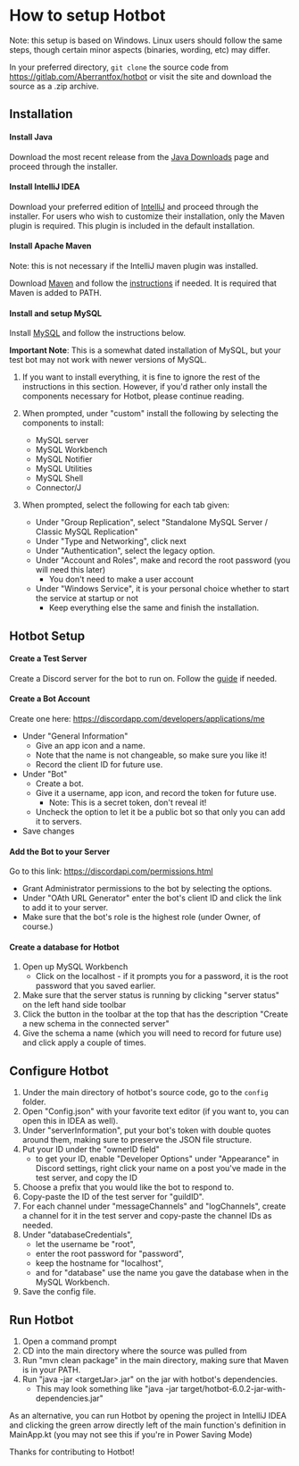 # How to setup Hotbot

Note: this setup is based on Windows. Linux users should follow the same steps, though certain minor aspects (binaries, wording, etc) may differ.

In your preferred directory, `git clone` the source code from https://gitlab.com/Aberrantfox/hotbot or visit the site and download the source as a .zip archive.

## Installation

#### Install Java

Download the most recent release from the [Java Downloads](http://www.oracle.com/technetwork/java/javase/downloads/jdk10-downloads-4416644.html) page and proceed through the installer.

#### Install IntelliJ IDEA

Download your preferred edition of [IntelliJ](https://www.jetbrains.com/idea/download/#section=windows) and proceed through the installer.
For users who wish to customize their installation, only the Maven plugin is required. This plugin is included in the default installation.

#### Install Apache Maven 

Note: this is not necessary if the IntelliJ maven plugin was installed.

Download [Maven](https://maven.apache.org/download.cgi) and follow the [instructions](https://maven.apache.org/install.html) if needed.
It is required that Maven is added to PATH.

#### Install and setup MySQL 

Install [MySQL](https://dev.mysql.com/downloads/windows/installer/5.7.html) and follow the instructions below.

**Important Note**:  This is a somewhat dated installation of MySQL, but your test bot may not work with newer versions of MySQL.

1. If you want to install everything, it is fine to ignore the rest of the instructions in this section. 
   However, if you'd rather only install the components necessary for Hotbot, please continue reading.

3. When prompted, under "custom" install the following by selecting the components to install:
   - MySQL server
   - MySQL Workbench
   - MySQL Notifier
   - MySQL Utilities
   - MySQL Shell 
   - Connector/J
 
4. When prompted, select the following for each tab given:
	- Under "Group Replication", select "Standalone MySQL Server / Classic MySQL Replication"
	- Under "Type and Networking", click next
	- Under "Authentication", select the legacy option.
	- Under "Account and Roles", make and record the root password (you will need this later)
		- You don't need to make a user account
	- Under "Windows Service", it is your personal choice whether to start the service at startup or not
		- Keep everything else the same and finish the installation.

## Hotbot Setup

#### Create a Test Server
Create a Discord server for the bot to run on. Follow the [guide](https://support.discordapp.com/hc/en-us/articles/204849977-How-do-I-create-a-server-) if needed.

#### Create a Bot Account
Create one here: https://discordapp.com/developers/applications/me

- Under "General Information" 
	- Give an app icon and a name.
	- Note that the name is not changeable, so make sure you like it!
	- Record the client ID for future use.
- Under "Bot"
	- Create a bot.
	- Give it a username, app icon, and record the token for future use.
		- Note: This is a secret token, don't reveal it!
	- Uncheck the option to let it be a public bot so that only you can add it to servers.
- Save changes

#### Add the Bot to your Server 
Go to this link: https://discordapi.com/permissions.html

- Grant Administrator permissions to the bot by selecting the options.
- Under "OAth URL Generator" enter the bot's client ID and click the link to add it to your server.
- Make sure that the bot's role is the highest role (under Owner, of course.)
	
#### Create a database for Hotbot
1. Open up MySQL Workbench 
	- Click on the localhost - if it prompts you for a password, it is the root password that you saved earlier.
2. Make sure that the server status is running by clicking "server status" on the left hand side toolbar 
3. Click the button in the toolbar at the top that has the description "Create a new schema in the connected server"
4. Give the schema a name (which you will need to record for future use) and click apply a couple of times.


## Configure Hotbot
1. Under the main directory of hotbot's source code, go to the `config` folder.
2. Open "Config.json" with your favorite text editor (if you want to, you can open this in IDEA as well).
3. Under "serverInformation", put your bot's token with double quotes around them, making sure to preserve the JSON file structure.
4. Put your ID under the "ownerID field" 
	- to get your ID, enable "Developer Options" under "Appearance" in Discord settings, right click your name on a post you've made in the test server, and copy the ID
5. Choose a prefix that you would like the bot to respond to.
6. Copy-paste the ID of the test server for "guildID".
7. For each channel under "messageChannels" and "logChannels", create a channel for it in the test server and copy-paste the channel IDs as needed.
8. Under "databaseCredentials",
	- let the username be "root",
	- enter the root password for "password",
	- keep the hostname for "localhost",
	- and for "database" use the name you gave the database when in the MySQL Workbench.
9. Save the config file.


## Run Hotbot
1. Open a command prompt
2. CD into the main directory where the source was pulled from
3. Run "mvn clean package" in the main directory, making sure that Maven is in your PATH.
4. Run "java -jar \<targetJar\>.jar" on the jar with hotbot's dependencies.
	- This may look something like "java -jar target/hotbot-6.0.2-jar-with-dependencies.jar" 	

As an alternative, you can run Hotbot by opening the project in IntelliJ IDEA and clicking the green arrow directly left of the main function's definition in MainApp.kt (you may not see this if you're in Power Saving Mode)

Thanks for contributing to Hotbot!